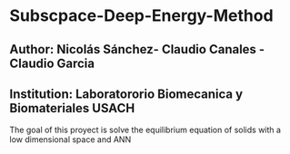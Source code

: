 # Subscpace-Deep-Energy-Method

## Author: Nicolás Sánchez- Claudio Canales - Claudio Garcia 
## Institution: Laboratororio Biomecanica y Biomateriales USACH
The goal of this proyect is solve the equilibrium equation of solids with a low dimensional space and ANN
